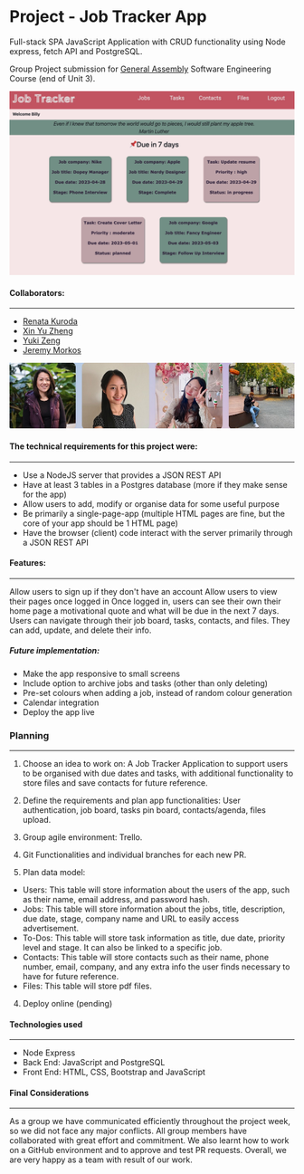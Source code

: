 # Project - Job Tracker App 

Full-stack SPA JavaScript Application with CRUD functionality using Node express, fetch API and PostgreSQL.

Group Project submission for [General Assembly](https://generalassemb.ly) Software Engineering Course (end of Unit 3). 

![JobTracker](./client/images/job-tracker-homepage.jpg) 


#### **Collaborators:**
---
* [Renata Kuroda](https://github.com/RenataKuroda)
* [Xin Yu Zheng](https://github.com/xyzhengg)
* [Yuki Zeng](https://github.com/Yukixx0729)
* [Jeremy Morkos](https://github.com/JeremyMorkos)

![Collaborators](./client/images/collaborators.jpg) 

#### **The technical requirements for this project were:**
---
* Use a NodeJS server that provides a JSON REST API
* Have at least 3 tables in a Postgres database (more if they make sense for the app)
* Allow users to add, modify or organise data for some useful purpose
* Be primarily a single-page-app (multiple HTML pages are fine, but the core of your app should be 1 HTML page)
* Have the browser (client) code interact with the server primarily through a JSON REST API


#### Features:
---
Allow users to sign up if they don't have an account
Allow users to view their pages once logged in
Once logged in, users can see their own their home page a motivational quote and what will be due in the next 7 days. 
Users can navigate through their job board, tasks, contacts, and files. They can add, update, and delete their info.


##### Future implementation:
- Make the app responsive to small screens
- Include option to archive jobs and tasks (other than only deleting)
- Pre-set colours when adding a job, instead of random colour generation
- Calendar integration
- Deploy the app live


### **Planning**
---

1. Choose an idea to work on: A Job Tracker Application to support users to be organised with due dates and tasks, with additional functionality to store files and save contacts for future reference.

2. Define the requirements and plan app functionalities: User authentication, job board, tasks pin board, contacts/agenda, files upload.

3. Group agile environment: Trello.

4. Git Functionalities and individual branches for each new PR.

3. Plan data model:
- Users: This table will store information about the users of the app, such as their name, email address, and password hash.
- Jobs: This table will store information about the jobs, title, description, due date, stage, company name and URL to easily access advertisement.
- To-Dos: This table will store task information as title, due date, priority level and stage. It can also be linked to a specific job. 
- Contacts: This table will store contacts such as their name, phone number, email, company, and any extra info the user finds necessary to have for future reference. 
- Files: This table will store pdf files.

4. Deploy online (pending)


#### **Technologies used**
---
- Node Express
- Back End: JavaScript and PostgreSQL
- Front End: HTML, CSS, Bootstrap and JavaScript


#### **Final Considerations**
---
As a group we have communicated efficiently throughout the project week, so we did not face any major conflicts. All group members have collaborated with great effort and commitment. 
We also learnt how to work on a GitHub environment and to approve and test PR requests. 
Overall, we are very happy as a team with result of our work.

